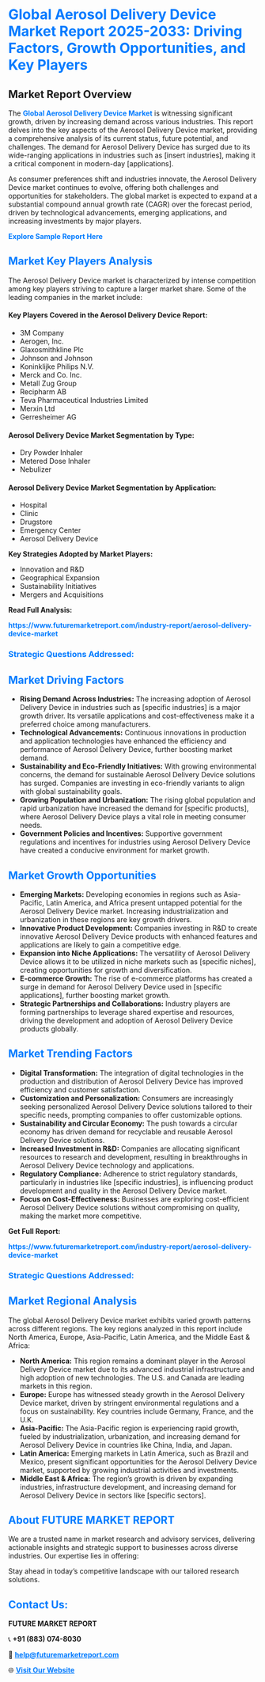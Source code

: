 <h1 style="color: #007BFF;">Global Aerosol Delivery Device Market Report 2025-2033: Driving Factors, Growth Opportunities, and Key Players</h1>

<section id="overview">
<h2>Market Report Overview</h2>
<p>The <a href="https://www.futuremarketreport.com/industry-report/aerosol-delivery-device-market" style="color: #007BFF; text-decoration: none;"><strong>Global Aerosol Delivery Device Market</strong></a> is witnessing significant growth, driven by increasing demand across various industries. This report delves into the key aspects of the Aerosol Delivery Device market, providing a comprehensive analysis of its current status, future potential, and challenges. The demand for Aerosol Delivery Device has surged due to its wide-ranging applications in industries such as [insert industries], making it a critical component in modern-day [applications].</p>
<p>As consumer preferences shift and industries innovate, the Aerosol Delivery Device market continues to evolve, offering both challenges and opportunities for stakeholders. The global market is expected to expand at a substantial compound annual growth rate (CAGR) over the forecast period, driven by technological advancements, emerging applications, and increasing investments by major players.</p>
</section>

<section id="overview">
<p><a href="https://www.futuremarketreport.com/request-sample/reportId=123668" style="color: #007BFF; text-decoration: none;"><strong>Explore Sample Report Here</strong></a></p>
</section>

<section id="key-players">
<h2 style="color: #007BFF;">Market Key Players Analysis</h2>
<p>The Aerosol Delivery Device market is characterized by intense competition among key players striving to capture a larger market share. Some of the leading companies in the market include:</p>
<h4>Key Players Covered in the Aerosol Delivery Device Report:</h4>
<ul><li>3M Company</li><li>Aerogen, Inc.</li><li>Glaxosmithkline Plc</li><li>Johnson and Johnson</li><li>Koninklijke Philips N.V.</li><li>Merck and Co. Inc.</li><li>Metall Zug Group</li><li>Recipharm AB</li><li>Teva Pharmaceutical Industries Limited</li><li>Merxin Ltd</li><li>Gerresheimer AG</li></ul>
<h4>Aerosol Delivery Device Market Segmentation by Type:</h4>
<ul><li>Dry Powder Inhaler</li><li>Metered Dose Inhaler</li><li>Nebulizer</li></ul>

<h4>Aerosol Delivery Device Market Segmentation by Application:</h4>
<ul><li>Hospital</li><li>Clinic</li><li>Drugstore</li><li>Emergency Center</li><li>Aerosol Delivery Device</li></ul>
<p><strong>Key Strategies Adopted by Market Players:</strong></p>
<ul>
<li>Innovation and R&D</li>
<li>Geographical Expansion</li>
<li>Sustainability Initiatives</li>
<li>Mergers and Acquisitions</li>
</ul>
</section>

<section>
<p><strong>Read Full Analysis: </strong></p><a href="https://www.futuremarketreport.com/industry-report/aerosol-delivery-device-market" style="color: #007BFF; text-decoration: none;"><strong>https://www.futuremarketreport.com/industry-report/aerosol-delivery-device-market</strong></a>
<h3 style="color: #007BFF;">Strategic Questions Addressed:</h3>
</section>

<section id="driving-factors">
<h2 style="color: #007BFF;">Market Driving Factors</h2>
<ul>
<li><strong>Rising Demand Across Industries:</strong> The increasing adoption of Aerosol Delivery Device in industries such as [specific industries] is a major growth driver. Its versatile applications and cost-effectiveness make it a preferred choice among manufacturers.</li>
<li><strong>Technological Advancements:</strong> Continuous innovations in production and application technologies have enhanced the efficiency and performance of Aerosol Delivery Device, further boosting market demand.</li>
<li><strong>Sustainability and Eco-Friendly Initiatives:</strong> With growing environmental concerns, the demand for sustainable Aerosol Delivery Device solutions has surged. Companies are investing in eco-friendly variants to align with global sustainability goals.</li>
<li><strong>Growing Population and Urbanization:</strong> The rising global population and rapid urbanization have increased the demand for [specific products], where Aerosol Delivery Device plays a vital role in meeting consumer needs.</li>
<li><strong>Government Policies and Incentives:</strong> Supportive government regulations and incentives for industries using Aerosol Delivery Device have created a conducive environment for market growth.</li>
</ul>
</section>

<section id="growth-opportunities">
<h2 style="color: #007BFF;">Market Growth Opportunities</h2>
<ul>
<li><strong>Emerging Markets:</strong> Developing economies in regions such as Asia-Pacific, Latin America, and Africa present untapped potential for the Aerosol Delivery Device market. Increasing industrialization and urbanization in these regions are key growth drivers.</li>
<li><strong>Innovative Product Development:</strong> Companies investing in R&D to create innovative Aerosol Delivery Device products with enhanced features and applications are likely to gain a competitive edge.</li>
<li><strong>Expansion into Niche Applications:</strong> The versatility of Aerosol Delivery Device allows it to be utilized in niche markets such as [specific niches], creating opportunities for growth and diversification.</li>
<li><strong>E-commerce Growth:</strong> The rise of e-commerce platforms has created a surge in demand for Aerosol Delivery Device used in [specific applications], further boosting market growth.</li>
<li><strong>Strategic Partnerships and Collaborations:</strong> Industry players are forming partnerships to leverage shared expertise and resources, driving the development and adoption of Aerosol Delivery Device products globally.</li>
</ul>
</section>

<section id="trending-factors">
<h2 style="color: #007BFF;">Market Trending Factors</h2>
<ul>
<li><strong>Digital Transformation:</strong> The integration of digital technologies in the production and distribution of Aerosol Delivery Device has improved efficiency and customer satisfaction.</li>
<li><strong>Customization and Personalization:</strong> Consumers are increasingly seeking personalized Aerosol Delivery Device solutions tailored to their specific needs, prompting companies to offer customizable options.</li>
<li><strong>Sustainability and Circular Economy:</strong> The push towards a circular economy has driven demand for recyclable and reusable Aerosol Delivery Device solutions.</li>
<li><strong>Increased Investment in R&D:</strong> Companies are allocating significant resources to research and development, resulting in breakthroughs in Aerosol Delivery Device technology and applications.</li>
<li><strong>Regulatory Compliance:</strong> Adherence to strict regulatory standards, particularly in industries like [specific industries], is influencing product development and quality in the Aerosol Delivery Device market.</li>
<li><strong>Focus on Cost-Effectiveness:</strong> Businesses are exploring cost-efficient Aerosol Delivery Device solutions without compromising on quality, making the market more competitive.</li>
</ul>
</section>

<section>
<p><strong>Get Full Report: </strong></p><a href="https://www.futuremarketreport.com/industry-report/aerosol-delivery-device-market" style="color: #007BFF; text-decoration: none;"><strong>https://www.futuremarketreport.com/industry-report/aerosol-delivery-device-market</strong></a>
<h3 style="color: #007BFF;">Strategic Questions Addressed:</h3>
</section>


<section id="regional-analysis">
<h2 style="color: #007BFF;">Market Regional Analysis</h2>
<p>The global Aerosol Delivery Device market exhibits varied growth patterns across different regions. The key regions analyzed in this report include North America, Europe, Asia-Pacific, Latin America, and the Middle East & Africa:</p>
<ul>
<li><strong>North America:</strong> This region remains a dominant player in the Aerosol Delivery Device market due to its advanced industrial infrastructure and high adoption of new technologies. The U.S. and Canada are leading markets in this region.</li>
<li><strong>Europe:</strong> Europe has witnessed steady growth in the Aerosol Delivery Device market, driven by stringent environmental regulations and a focus on sustainability. Key countries include Germany, France, and the U.K.</li>
<li><strong>Asia-Pacific:</strong> The Asia-Pacific region is experiencing rapid growth, fueled by industrialization, urbanization, and increasing demand for Aerosol Delivery Device in countries like China, India, and Japan.</li>
<li><strong>Latin America:</strong> Emerging markets in Latin America, such as Brazil and Mexico, present significant opportunities for the Aerosol Delivery Device market, supported by growing industrial activities and investments.</li>
<li><strong>Middle East & Africa:</strong> The region’s growth is driven by expanding industries, infrastructure development, and increasing demand for Aerosol Delivery Device in sectors like [specific sectors].</li>
</ul>
</section>

<footer>
<h2 style="color: #007BFF;">About FUTURE MARKET REPORT</h2>
<p>We are a trusted name in market research and advisory services, delivering actionable insights and strategic support to businesses across diverse industries. Our expertise lies in offering:</p>

<p>Stay ahead in today’s competitive landscape with our tailored research solutions.</p>

<h2 style="color: #007BFF;">Contact Us:</h2>
<p><strong>FUTURE MARKET REPORT</strong></p>
<p>📞 <strong>+91 (883) 074-8030</strong></p>
<p>📧 <strong><a href="mailto:help@futuremarketreport.com" style="color: #007BFF;">help@futuremarketreport.com</a></strong></p>
<p>🌐 <strong><a href="https://www.futuremarketreport.com/" style="color: #007BFF;">Visit Our Website</a></strong></p>
</footer>